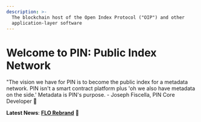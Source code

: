 ```yaml
---
description: >-
  The blockchain host of the Open Index Protocol ("OIP") and other
  application-layer software
---
```


# Welcome to PIN: Public Index Network

"The vision we have for PIN is to become the public index for a metadata network. PIN isn't a smart contract platform plus 'oh we also have metadata on the side.' Metadata is PIN's purpose. - Joseph Fiscella, PIN Core Developer 📌

**Latest News**: [**FLO Rebrand**](https://medium.com/@JosephFiscella/d3b679b8f6ab) 📌


